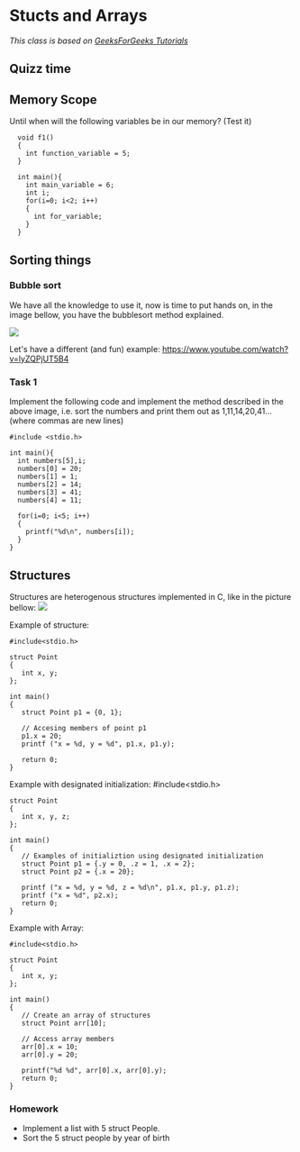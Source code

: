 # Stucts and Arrays
*This class is based on  [GeeksForGeeks Tutorials](https://www.geeksforgeeks.org/structures-c/)*

## Quizz time

## Memory Scope
Until when will the following variables be in our memory? (Test it)

      void f1()
      {
        int function_variable = 5;
      }

      int main(){
        int main_variable = 6;
        int i;
        for(i=0; i<2; i++)
        {
          int for_variable;
        }
      }

## Sorting things



### Bubble sort
We have all the knowledge to use it, now is time to put hands on, in the image bellow, you have the bubblesort method explained.

![](https://codingcompiler.com/wp-content/uploads/2017/10/bubble-sort-in-c-768x456.png)

Let's have a different (and fun) example:
https://www.youtube.com/watch?v=lyZQPjUT5B4



### Task 1
Implement the following code and implement the method described in the above image, i.e. sort the numbers and print them out as 1,11,14,20,41... (where commas are new lines)

    #include <stdio.h>

    int main(){
      int numbers[5],i;
      numbers[0] = 20;
      numbers[1] = 1;
      numbers[2] = 14;
      numbers[3] = 41;
      numbers[4] = 11;

      for(i=0; i<5; i++)
      {
    	printf("%d\n", numbers[i]);
      }
    }




## Structures

Structures are heterogenous structures implemented in C, like in the picture bellow:
![](https://www.geeksforgeeks.org/wp-content/uploads/Structure-In-C.png)

Example of structure:

    #include<stdio.h>

    struct Point
    {
       int x, y;
    };

    int main()
    {
       struct Point p1 = {0, 1};

       // Accesing members of point p1
       p1.x = 20;
       printf ("x = %d, y = %d", p1.x, p1.y);

       return 0;
    }

Example with designated initialization:
    #include<stdio.h>

    struct Point
    {
       int x, y, z;
    };

    int main()
    {
       // Examples of initializtion using designated initialization
       struct Point p1 = {.y = 0, .z = 1, .x = 2};
       struct Point p2 = {.x = 20};

       printf ("x = %d, y = %d, z = %d\n", p1.x, p1.y, p1.z);
       printf ("x = %d", p2.x);
       return 0;
    }

Example with Array:


    #include<stdio.h>

    struct Point
    {
       int x, y;
    };

    int main()
    {
       // Create an array of structures
       struct Point arr[10];

       // Access array members
       arr[0].x = 10;
       arr[0].y = 20;

       printf("%d %d", arr[0].x, arr[0].y);
       return 0;
    }

### Homework
 - Implement a list with 5 struct People.
 - Sort the 5 struct people by year of birth
